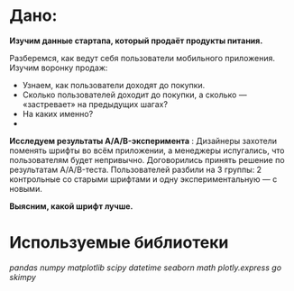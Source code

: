 # Дано:

**Изучим данные стартапа, который продаёт продукты питания.**

Разберемся, как ведут себя пользователи мобильного приложения. Изучим воронку продаж:

  * Узнаем, как пользователи доходят до покупки.
  * Сколько пользователей доходит до покупки, а сколько — «застревает» на предыдущих шагах?
  * На каких именно?
  * 
**Исследуем результаты A/A/B-эксперимента** : Дизайнеры захотели поменять шрифты во всём приложении, а менеджеры испугались, что пользователям будет непривычно.
Договорились принять решение по результатам A/A/B-теста. 
Пользователей разбили на 3 группы: 2 контрольные со старыми шрифтами и одну экспериментальную — с новыми.

**Выясним, какой шрифт лучше.**

# Используемые библиотеки

*pandas  numpy  matplotlib  scipy  datetime  seaborn  math  plotly.express  go  skimpy*
